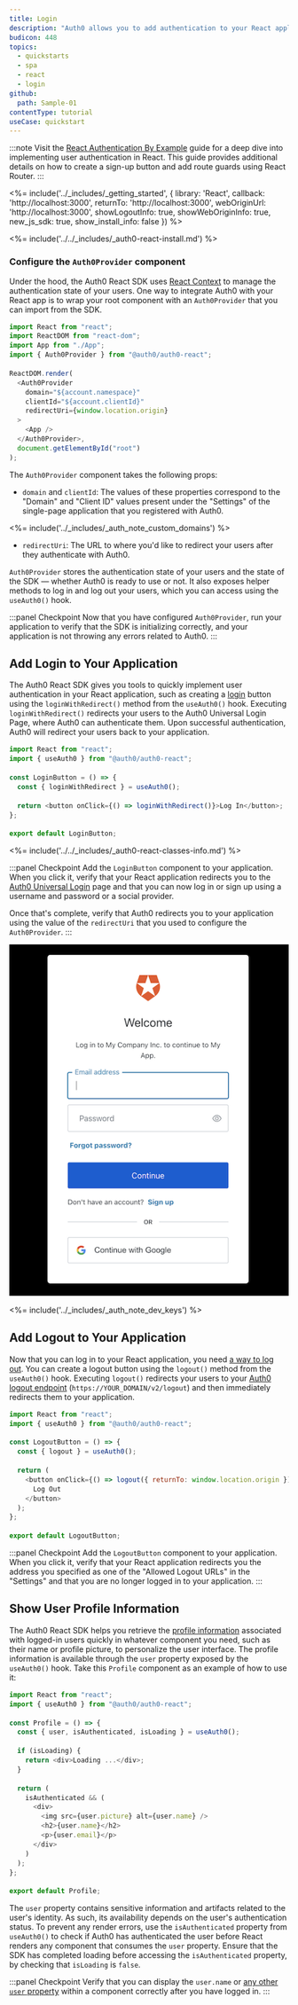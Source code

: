 ```yaml
---
title: Login
description: "Auth0 allows you to add authentication to your React application quickly and to gain access to user profile information. This guide demonstrates how to integrate Auth0 with any new or existing React application using the Auth0 React SDK."
budicon: 448
topics:
  - quickstarts
  - spa
  - react
  - login
github:
  path: Sample-01
contentType: tutorial
useCase: quickstart
---
```

<!-- markdownlint-disable MD002 MD034 MD041 -->

:::note
Visit the [React Authentication By Example](https://developer.auth0.com/resources/guides/spa/react/basic-authentication/) guide for a deep dive into implementing user authentication in React. This guide provides additional details on how to create a sign-up button and add route guards using React Router.
:::

<%= include('../_includes/_getting_started', { library: 'React', callback: 'http://localhost:3000', returnTo: 'http://localhost:3000', webOriginUrl: 'http://localhost:3000', showLogoutInfo: true, showWebOriginInfo: true, new_js_sdk: true, show_install_info: false }) %>

<%= include('../../_includes/_auth0-react-install.md') %>

### Configure the `Auth0Provider` component

Under the hood, the Auth0 React SDK uses [React Context](https://reactjs.org/docs/context.html) to manage the authentication state of your users. One way to integrate Auth0 with your React app is to wrap your root component with an `Auth0Provider` that you can import from the SDK.

```javascript
import React from "react";
import ReactDOM from "react-dom";
import App from "./App";
import { Auth0Provider } from "@auth0/auth0-react";

ReactDOM.render(
  <Auth0Provider
    domain="${account.namespace}"
    clientId="${account.clientId}"
    redirectUri={window.location.origin}
  >
    <App />
  </Auth0Provider>,
  document.getElementById("root")
);
```

The `Auth0Provider` component takes the following props:

- `domain` and `clientId`: The values of these properties correspond to the "Domain" and "Client ID" values present under the "Settings" of the single-page application that you registered with Auth0.

<%= include('../_includes/_auth_note_custom_domains') %>

- `redirectUri`: The URL to where you'd like to redirect your users after they authenticate with Auth0.

`Auth0Provider` stores the authentication state of your users and the state of the SDK &mdash; whether Auth0 is ready to use or not. It also exposes helper methods to log in and log out your users, which you can access using the `useAuth0()` hook.

:::panel Checkpoint
Now that you have configured `Auth0Provider`, run your application to verify that the SDK is initializing correctly, and your application is not throwing any errors related to Auth0.
:::

## Add Login to Your Application

The Auth0 React SDK gives you tools to quickly implement user authentication in your React application, such as creating a [login](https://auth0.com/docs/login) button using the `loginWithRedirect()` method from the `useAuth0()` hook. Executing `loginWithRedirect()` redirects your users to the Auth0 Universal Login Page, where Auth0 can authenticate them. Upon successful authentication, Auth0 will redirect your users back to your application.

```javascript
import React from "react";
import { useAuth0 } from "@auth0/auth0-react";

const LoginButton = () => {
  const { loginWithRedirect } = useAuth0();

  return <button onClick={() => loginWithRedirect()}>Log In</button>;
};

export default LoginButton;
```

<%= include('../../_includes/_auth0-react-classes-info.md') %>

:::panel Checkpoint
Add the `LoginButton` component to your application. When you click it, verify that your React application redirects you to the [Auth0 Universal Login](https://auth0.com/universal-login) page and that you can now log in or sign up using a username and password or a social provider.

Once that's complete, verify that Auth0 redirects you to your application using the value of the `redirectUri` that you used to configure the `Auth0Provider`.
:::

![Auth0 Universal Login](/media/quickstarts/universal-login.png)

<%= include('../_includes/_auth_note_dev_keys') %>

## Add Logout to Your Application

Now that you can log in to your React application, you need [a way to log out](https://auth0.com/docs/logout/guides/logout-auth0). You can create a logout button using the `logout()` method from the `useAuth0()` hook. Executing `logout()` redirects your users to your [Auth0 logout endpoint](https://auth0.com/docs/api/authentication?javascript#logout) (`https://YOUR_DOMAIN/v2/logout`) and then immediately redirects them to your application.

```javascript
import React from "react";
import { useAuth0 } from "@auth0/auth0-react";

const LogoutButton = () => {
  const { logout } = useAuth0();

  return (
    <button onClick={() => logout({ returnTo: window.location.origin })}>
      Log Out
    </button>
  );
};

export default LogoutButton;
```

:::panel Checkpoint
Add the `LogoutButton` component to your application. When you click it, verify that your React application redirects you the address you specified as one of the "Allowed Logout URLs" in the "Settings" and that you are no longer logged in to your application.
:::

## Show User Profile Information

The Auth0 React SDK helps you retrieve the [profile information](https://auth0.com/docs/users/concepts/overview-user-profile) associated with logged-in users quickly in whatever component you need, such as their name or profile picture, to personalize the user interface. The profile information is available through the `user` property exposed by the `useAuth0()` hook. Take this `Profile` component as an example of how to use it:

```javascript
import React from "react";
import { useAuth0 } from "@auth0/auth0-react";

const Profile = () => {
  const { user, isAuthenticated, isLoading } = useAuth0();

  if (isLoading) {
    return <div>Loading ...</div>;
  }

  return (
    isAuthenticated && (
      <div>
        <img src={user.picture} alt={user.name} />
        <h2>{user.name}</h2>
        <p>{user.email}</p>
      </div>
    )
  );
};

export default Profile;
```

The `user` property contains sensitive information and artifacts related to the user's identity. As such, its availability depends on the user's authentication status. To prevent any render errors, use the `isAuthenticated` property from `useAuth0()` to check if Auth0 has authenticated the user before React renders any component that consumes the `user` property. Ensure that the SDK has completed loading before accessing the `isAuthenticated` property, by checking that `isLoading` is `false`.

:::panel Checkpoint
Verify that you can display the `user.name` or [any other `user` property](https://auth0.com/docs/users/references/user-profile-structure#user-profile-attributes/) within a component correctly after you have logged in.
:::                                              

